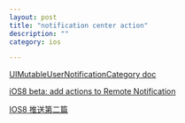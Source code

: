 ```yaml
---
layout: post
title: "notification center action"
description: ""
category: ios

---
```


[UIMutableUserNotificationCategory doc](https://developer.apple.com/library/prerelease/ios/documentation/UIKit/Reference/UIMutableUserNotificationCategory_class/index.html)

[iOS8 beta: add actions to Remote Notification](https://gist.github.com/calitb/19167a5f9b2d28cf2a96)

[IOS8 推送第二篇](http://www.cnphp6.com/archives/50193)